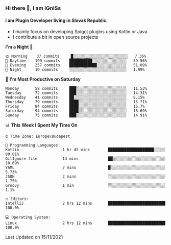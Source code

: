 ### Hi there 👋, I am iGniSs

#### I am Plugin Developer living in Slovak Republic.
- I mainly focus on developing Spigot plugins using Kotlin or Java
- I contribute a bit in open source projects

<!--START_SECTION:waka-->
**I'm a Night 🦉** 

```text
🌞 Morning    37 commits     █░░░░░░░░░░░░░░░░░░░░░░░░   7.36% 
🌆 Daytime    199 commits    ██████████░░░░░░░░░░░░░░░   39.56% 
🌃 Evening    257 commits    ████████████░░░░░░░░░░░░░   51.09% 
🌙 Night      10 commits     ░░░░░░░░░░░░░░░░░░░░░░░░░   1.99%

```
📅 **I'm Most Productive on Saturday** 

```text
Monday       58 commits     ███░░░░░░░░░░░░░░░░░░░░░░   11.53% 
Tuesday      72 commits     ███░░░░░░░░░░░░░░░░░░░░░░   14.31% 
Wednesday    41 commits     ██░░░░░░░░░░░░░░░░░░░░░░░   8.15% 
Thursday     79 commits     ████░░░░░░░░░░░░░░░░░░░░░   15.71% 
Friday       84 commits     ████░░░░░░░░░░░░░░░░░░░░░   16.7% 
Saturday     94 commits     ████░░░░░░░░░░░░░░░░░░░░░   18.69% 
Sunday       75 commits     ███░░░░░░░░░░░░░░░░░░░░░░   14.91%

```


📊 **This Week I Spent My Time On** 

```text
⌚︎ Time Zone: Europe/Budapest

💬 Programming Languages: 
Kotlin                   1 hr 45 mins        ████████████████████░░░░░   80.01% 
GitIgnore file           14 mins             ██░░░░░░░░░░░░░░░░░░░░░░░   10.69% 
YAML                     7 mins              █░░░░░░░░░░░░░░░░░░░░░░░░   5.73% 
JSON                     2 mins              ░░░░░░░░░░░░░░░░░░░░░░░░░   1.75% 
Groovy                   1 min               ░░░░░░░░░░░░░░░░░░░░░░░░░   1.1%

🔥 Editors: 
IntelliJ                 2 hrs 12 mins       █████████████████████████   100.0%

💻 Operating System: 
Linux                    2 hrs 12 mins       █████████████████████████   100.0%

```


 Last Updated on 15/11/2021
<!--END_SECTION:waka-->